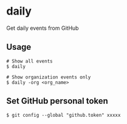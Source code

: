 # daily
Get daily events from GitHub

## Usage

```
# Show all events
$ daily

# Show organization events only
$ daily -org <org_name>
```

## Set GitHub personal token

```
$ git config --global "github.token" xxxxx
```
